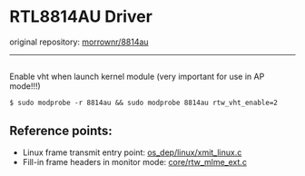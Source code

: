 # RTL8814AU Driver

original repository: [morrownr/8814au](https://github.com/morrownr/8814au)

---

##

Enable vht when launch kernel module (very important for use in AP mode!!!)
```
$ sudo modprobe -r 8814au && sudo modprobe 8814au rtw_vht_enable=2
```

## Reference points:

- Linux frame transmit entry point: [os_dep/linux/xmit_linux.c](https://github.com/Vito-Swift/rtl8814au-ext/blob/main/os_dep/linux/xmit_linux.c)
- Fill-in frame headers in monitor mode: [core/rtw_mlme_ext.c](https://github.com/Vito-Swift/rtl8814au-ext/blob/main/core/rtw_mlme_ext.c)

